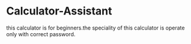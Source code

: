 # Calculator-Assistant
this calculator is for beginners.the speciality of this calculator is operate only with correct password.
